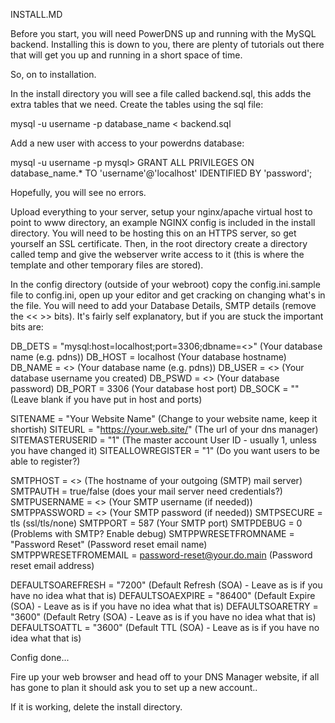 INSTALL.MD

Before you start, you will need PowerDNS up and running with the MySQL backend. Installing this is down to you, there are plenty of tutorials out there that will get you up and running in a short space of time.

So, on to installation.

In the install directory you will see a file called backend.sql, this adds the extra tables that we need. Create the tables using the sql file:

mysql -u username -p database_name < backend.sql

Add a new user with access to your powerdns database:

mysql -u username -p
mysql> GRANT ALL PRIVILEGES ON database_name.* TO 'username'@'localhost' IDENTIFIED BY 'password';

Hopefully, you will see no errors.

Upload everything to your server, setup your nginx/apache virtual host to point to www directory, an example NGINX config is included in the install directory. You will need to be hosting this on an HTTPS server, so get yourself an SSL certificate. Then, in the root directory create a directory called temp and give the webserver write access to it (this is where the template and other temporary files are stored).

In the config directory (outside of your webroot) copy the config.ini.sample file to config.ini, open up your editor and get cracking on changing what's in the file. You will need to add your Database Details, SMTP details (remove the << >> bits). It's fairly self explanatory, but if you are stuck the important bits are:

DB_DETS = "mysql:host=localhost;port=3306;dbname=<<YOUR DB NAME>>" (Your database name (e.g. pdns))
DB_HOST = localhost (Your database hostname)
DB_NAME = <<YOUR DB NAME>> (Your database name (e.g. pdns))
DB_USER = <<YOUR DB USERNAME>> (Your database username you created)
DB_PSWD = <<YOUR DB PASSWORD>> (Your database password)
DB_PORT = 3306 (Your database host port)
DB_SOCK = "" (Leave blank if you have put in host and ports)

SITENAME = "Your Website Name" (Change to your website name, keep it shortish)
SITEURL = "https://your.web.site/" (The url of your dns manager)
SITEMASTERUSERID = "1" (The master account User ID - usually 1, unless you have changed it)
SITEALLOWREGISTER = "1" (Do you want users to be able to register?)

SMTPHOST = <<YOUR SMTP SERVER>> (The hostname of your outgoing (SMTP) mail server)
SMTPAUTH = true/false (does your mail server need credentials?)
SMTPUSERNAME = <<YOUR SMTP USERNAME>> (Your SMTP username (if needed))
SMTPPASSWORD = <<YOUR SMTP PASSWORD>> (Your SMTP password (if needed))
SMTPSECURE = tls (ssl/tls/none)
SMTPPORT = 587 (Your SMTP port)
SMTPDEBUG = 0 (Problems with SMTP? Enable debug)
SMTPPWRESETFROMNAME = "Password Reset" (Password reset email name)
SMTPPWRESETFROMEMAIL = password-reset@your.do.main (Password reset email address)

DEFAULTSOAREFRESH = "7200" (Default Refresh (SOA) - Leave as is if you have no idea what that is)
DEFAULTSOAEXPIRE = "86400" (Default Expire (SOA) - Leave as is if you have no idea what that is)
DEFAULTSOARETRY = "3600" (Default Retry (SOA) - Leave as is if you have no idea what that is)
DEFAULTSOATTL = "3600" (Default TTL (SOA) - Leave as is if you have no idea what that is)

Config done...

Fire up your web browser and head off to your DNS Manager website, if all has gone to plan it should ask you to set up a new account.. 

If it is working, delete the install directory.